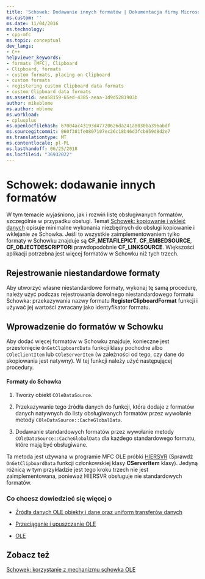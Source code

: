 ```yaml
---
title: 'Schowek: Dodawanie innych formatów | Dokumentacja firmy Microsoft'
ms.custom: ''
ms.date: 11/04/2016
ms.technology:
- cpp-mfc
ms.topic: conceptual
dev_langs:
- C++
helpviewer_keywords:
- formats [MFC], Clipboard
- Clipboard, formats
- custom formats, placing on Clipboard
- custom formats
- registering custom Clipboard data formats
- custom Clipboard data formats
ms.assetid: aea58159-65ed-4385-aeaa-3d9d5281903b
author: mikeblome
ms.author: mblome
ms.workload:
- cplusplus
ms.openlocfilehash: 67004ac43193d47720626da241a8030ba396abdf
ms.sourcegitcommit: 060f381fe0807107ec26c18b46d3fcb859d8d2e7
ms.translationtype: MT
ms.contentlocale: pl-PL
ms.lasthandoff: 06/25/2018
ms.locfileid: "36932022"
---
```

# <a name="clipboard-adding-other-formats"></a>Schowek: dodawanie innych formatów
W tym temacie wyjaśniono, jak i rozwiń listę obsługiwanych formatów, szczególnie w przypadku obsługi. Temat [Schowek: kopiowanie i wkleić danych](../mfc/clipboard-copying-and-pasting-data.md) opisuje minimalne wykonania niezbędnych do obsługi kopiowanie i wklejanie ze Schowka. Jeśli to wszystkie zaimplementowaniem tylko formaty w Schowku znajduje są **CF_METAFILEPICT**, **CF_EMBEDSOURCE**, **CF_OBJECTDESCRIPTOR**i prawdopodobnie **CF_LINKSOURCE**. Większości aplikacji potrzebna jest więcej formatów w Schowku niż tych trzech.  
  
##  <a name="_core_registering_custom_formats"></a> Rejestrowanie niestandardowe formaty  
 Aby utworzyć własne niestandardowe formaty, wykonaj tę samą procedurę, należy użyć podczas rejestrowania dowolnego niestandardowego formatu Schowka: przekazywania nazwy formatu **RegisterClipboardFormat** funkcji i używać jej wartości zwracany jako identyfikator formatu.  
  
##  <a name="_core_placing_formats_on_the_clipboard"></a> Wprowadzenie do formatów w Schowku  
 Aby dodać więcej formatów w Schowku znajduje, konieczne jest przesłonięcie `OnGetClipboardData` funkcji klasy pochodne albo `COleClientItem` lub `COleServerItem` (w zależności od tego, czy dane do skopiowania jest natywny). W tej funkcji należy użyć następującej procedury.  
  
#### <a name="to-place-formats-on-the-clipboard"></a>Formaty do Schowka  
  
1.  Tworzy obiekt `COleDataSource`.  
  
2.  Przekazywanie tego źródła danych do funkcji, która dodaje z formatów danych natywnych do listy obsługiwanych formatów przez wywołanie metody `COleDataSource::CacheGlobalData`.  
  
3.  Dodawanie standardowych formatów przez wywołanie metody `COleDataSource::CacheGlobalData` dla każdego standardowego formatu, które mają być obsługiwane.  
  
 Ta metoda jest używana w programie MFC OLE próbki [HIERSVR](../visual-cpp-samples.md) (Sprawdź `OnGetClipboardData` funkcji członkowskiej klasy **CServerItem** klasy). Jedyną różnicą w tym przykładzie jest tego kroku trzech nie jest zaimplementowana, ponieważ HIERSVR obsługuje nie standardowych formatów.  
  
### <a name="what-do-you-want-to-know-more-about"></a>Co chcesz dowiedzieć się więcej o  
  
-   [Źródła danych OLE obiekty i dane oraz uniform transferów danych](../mfc/data-objects-and-data-sources-ole.md)  
  
-   [Przeciąganie i upuszczanie OLE](../mfc/drag-and-drop-ole.md)  
  
-   [OLE](../mfc/ole-background.md)  
  
## <a name="see-also"></a>Zobacz też  
 [Schowek: korzystanie z mechanizmu schowka OLE](../mfc/clipboard-using-the-ole-clipboard-mechanism.md)

